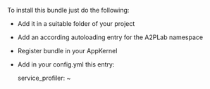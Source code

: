 To install this bundle just do the following:

* Add it in a suitable folder of your project
* Add an according autoloading entry for the A2PLab namespace
* Register bundle in your AppKernel
* Add in your config.yml this entry:

    service_profiler: ~
